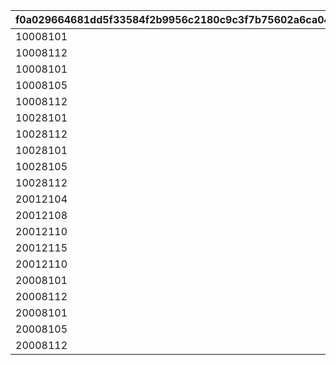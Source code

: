 |f0a029664681dd5f33584f2b9956c2180c9c3f7b75602a6ca047dec367581b67|f9ad997f6061cd72a0bb68ea2b97d818da402f659f3f3218bf4f58fe1c4046a4|e2b629a5d0e7dcb53f759ccfe1006693581e45a2ffbb2118048d7b1fba13fb2c|c9fafe25c3cebb16cde8983f185f7673b712e3effe57676edf2f68b56cd86d6b|da24950f02a7baa0c7aa790bd4b84f9998bf2254e481e1a9f5903b3586c53aa6|f02a40f349a035d9793431045abe7677f7b23cea830eb9514c3df54c69bf91f3|0cd94ad8c4bc0c5cb18a4394256c28343cc77802714ad899d9df8eb2c045a070|
| --- | --- | --- | --- | --- | --- | --- |
|10008101|1||1|0|0|10008111|
|10008112|2||1|0|0|10008115|
|10008101|3||3|0|0|10008103|
|10008105|4||3|0|0|10008115|
|10008112|5||4|0|0|150|
|10028101|6||1|0|0|10028111|
|10028112|7||1|0|0|10028115|
|10028101|8||3|0|0|10028103|
|10028105|9||3|0|0|10028115|
|10028112|10||4|0|0|150|
|20012104|11||11|0|20012107|20012104|
|20012108|12||11|0|20012109|20012108|
|20012110|13||11|0|20012114|20012110|
|20012115|14||11|0|20012115|20012115|
|20012110|15||4|0|0|120|
|20008101|16||1|0|0|20008111|
|20008112|17||1|0|0|20008115|
|20008101|18||3|0|0|20008103|
|20008105|19||3|0|0|20008115|
|20008112|20||4|0|0|150|